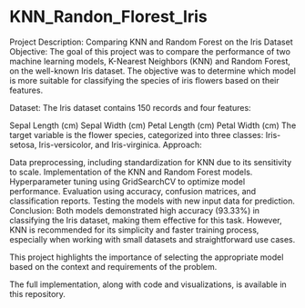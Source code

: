 # KNN_Randon_Florest_Iris

Project Description: Comparing KNN and Random Forest on the Iris Dataset
Objective:
The goal of this project was to compare the performance of two machine learning models, K-Nearest Neighbors (KNN) and Random Forest, on the well-known Iris dataset. The objective was to determine which model is more suitable for classifying the species of iris flowers based on their features.

Dataset:
The Iris dataset contains 150 records and four features:

Sepal Length (cm)
Sepal Width (cm)
Petal Length (cm)
Petal Width (cm)
The target variable is the flower species, categorized into three classes: Iris-setosa, Iris-versicolor, and Iris-virginica.
Approach:

Data preprocessing, including standardization for KNN due to its sensitivity to scale.
Implementation of the KNN and Random Forest models.
Hyperparameter tuning using GridSearchCV to optimize model performance.
Evaluation using accuracy, confusion matrices, and classification reports.
Testing the models with new input data for prediction.
Conclusion:
Both models demonstrated high accuracy (93.33%) in classifying the Iris dataset, making them effective for this task. However, KNN is recommended for its simplicity and faster training process, especially when working with small datasets and straightforward use cases.

This project highlights the importance of selecting the appropriate model based on the context and requirements of the problem.

The full implementation, along with code and visualizations, is available in this repository.
